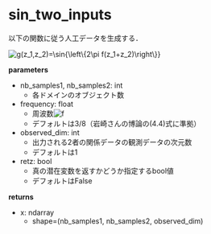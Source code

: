 # sin_two_inputs
以下の関数に従う人工データを生成する．

<img src="https://latex.codecogs.com/gif.latex?g(z_1,z_2)=\sin{\left\{2\pi&space;f(z_1&plus;z_2)\right\}}" title="g(z_1,z_2)=\sin{\left\{2\pi f(z_1+z_2)\right\}}" />

**parameters**
- nb_samples1, nb_samples2: int
   - 各ドメインのオブジェクト数
- frequency: float
   - 周波数<img src="https://latex.codecogs.com/gif.latex?f" title="f" />
   - デフォルトは3/8（岩崎さんの博論の(4.4)式に準拠）
- observed_dim: int
   - 出力される2者の関係データの観測データの次元数
   - デフォルトは1
- retz: bool
   - 真の潜在変数を返すかどうか指定するbool値
   - デフォルトはFalse
   
   
**returns**
- x: ndarray
   - shape=(nb_samples1, nb_samples2, observed_dim)